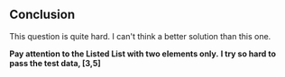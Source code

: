 ## Conclusion

This question is quite hard.
I can't think a better solution than this one.

**Pay attention to the Listed List with two elements only.**
**I try so hard to pass the test data, [3,5]**